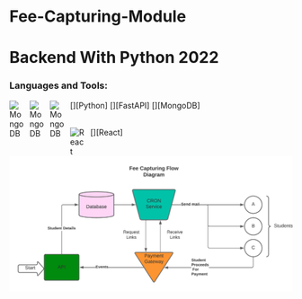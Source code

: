 ﻿# Fee-Capturing-Module

# Backend With Python 2022

### Languages and Tools:


[<img align="left" alt="MongoDB" width="26px" src="https://cdn.jsdelivr.net/gh/devicons/devicon/icons/python/python-original.svg" style="padding-right:10px;" />][Python]
[<img align="left" alt="MongoDB" width="26px" src="https://cdn.jsdelivr.net/gh/devicons/devicon/icons/fastapi/fastapi-original.svg" style="padding-right:10px;" />][FastAPI]
[<img align="left" alt="MongoDB" width="26px" src="https://cdn.jsdelivr.net/gh/devicons/devicon/icons/mongodb/mongodb-original.svg" style="padding-right:10px;" />][MongoDB]

<br />
[<img align="left" alt="React" width="26px" src="https://cdn.jsdelivr.net/gh/devicons/devicon/icons/react/react-original.svg" style="padding-right:10px;" />][React]


![alt text](https://github.com/siddheshmore007/Fee-Capturing-Module/blob/master/images/Fee%20Capturing%20Module%20Flow%20Diagram.png)
